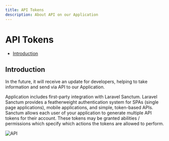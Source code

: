 ```yaml
---
title: API Tokens
description: About API on our Application
---
```


# API Tokens

- [Introduction](#introduction)

<a name="introduction"></a>
## Introduction

In the future, it will receive an update for developers, helping to take information and send via API to our Application.

Application includes first-party integration with Laravel Sanctum. Laravel Sanctum provides a featherweight authentication system for SPAs (single page applications), mobile applications, and simple, token-based APIs. Sanctum allows each user of your application to generate multiple API tokens for their account. These tokens may be granted abilities / permissions which specify which actions the tokens are allowed to perform.

![API](https://raw.githubusercontent.com/zaimea/zaimea-docs/main/preview/api-tokens.jpg)
